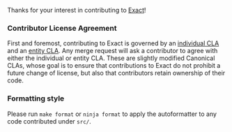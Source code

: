 Thanks for your interest in contributing to [Exact](https://gitlab.com/nonfiction-software/exact)!

### Contributor License Agreement

First and foremost, contributing to Exact is governed by an [individual CLA](https://gitlab.com/nonfiction-software/exact/-/blob/main/CLA_individual.md) and an [entity CLA](https://gitlab.com/nonfiction-software/exact/-/blob/main/CLA_entity.md).
Any merge request will ask a contributor to agree with either the individual or entity CLA.
These are slightly modified Canonical CLAs, whose goal is to ensure that contributions to Exact do not prohibit a future change of license, but also that contributors retain ownership of their code.

### Formatting style

Please run `make format` or `ninja format` to apply the autoformatter to any code contributed under `src/`.

